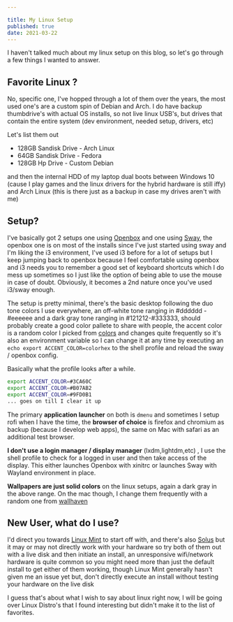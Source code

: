```yaml
---

title: My Linux Setup
published: true
date: 2021-03-22
---
```


I haven't talked much about my linux setup on this blog, so let's go through a few things I wanted to answer.

## Favorite Linux ?

No, specific one, I've hopped through a lot of them over the years, the most used one's are a custom spin of Debian and Arch. I do have backup thumbdrive's with actual OS installs, so not live linux USB's, but drives that contain the entire system (dev environment, needed setup, drivers, etc)

Let's list them out

- 128GB Sandisk Drive - Arch Linux
- 64GB Sandisk Drive - Fedora
- 128GB Hp Drive - Custom Debian

and then the internal HDD of my laptop dual boots between Windows 10 (cause I play games and the linux drivers for the hybrid hardware is still iffy) and Arch Linux (this is there just as a backup in case my drives aren't with me)

## Setup?

I've basically got 2 setups one using [Openbox](http://openbox.org/wiki/Main_Page) and one using [Sway](https://swaywm.org/), the openbox one is on most of the installs since I've just started using sway and I'm liking the i3 environment, I've used i3 before for a lot of setups but I keep jumping back to openbox because I feel comfortable using openbox and i3 needs you to remember a good set of keyboard shortcuts which I do mess up sometimes so I just like the option of being able to use the mouse in case of doubt. Obviously, it becomes a 2nd nature once you've used i3/sway enough.

The setup is pretty minimal, there's the basic desktop following the duo tone colors I use everywhere, an off-white tone ranging in #dddddd - #eeeeee and a dark gray tone ranging in #121212-#333333, should probably create a good color pallete to share with people, the accent color is a random color I picked from [colors](http://colors.reaper.im/) and changes quite frequently so it's also an environment variable so I can change it at any time by executing an `echo export ACCENT_COLOR=colorhex` to the shell profile and reload the sway / openbox config.

Basically what the profile looks after a while.

```sh
export ACCENT_COLOR=#3CA60C
export ACCENT_COLOR=#B07AB2
export ACCENT_COLOR=#9FD0B1
... goes on till I clear it up
```

The primary **application launcher** on both is `dmenu` and sometimes I setup rofi when I have the time, the **browser of choice** is firefox and chromium as backup (because I develop web apps), the same on Mac with safari as an additional test browser.

**I don't use a login manager / display manager** (lxdm,lightdm,etc) , I use the shell profile to check for a logged in user and then take access of the display. This either launches Openbox with xinitrc or launches Sway with Wayland environment in place.

**Wallpapers are just solid colors** on the linux setups, again a dark gray in the above range.
On the mac though, I change them frequently with a random one from [wallhaven](https://wallhaven.cc/)

## New User, what do I use?

I'd direct you towards [Linux Mint](https://linuxmint.com/) to start off with, and there's also [Solus](https://getsol.us/home/) but it may or may not directly work with your hardware so try both of them out with a live disk and then initiate an install, an unresponsive wifi/network hardware is quite common so you might need more than just the default install to get either of them working, though Linux Mint generally hasn't given me an issue yet but, don't directly execute an install without testing your hardware on the live disk

I guess that's about what I wish to say about linux right now, I will be going over Linux Distro's that I found interesting but didn't make it to the list of favorites.
